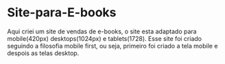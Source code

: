 # Site-para-E-books
Aqui criei um site de vendas de e-books, o site esta adaptado para mobile(420px) desktops(1024px) e tablets(1728). Esse site foi criado seguindo a filosofia mobile first, ou seja, primeiro foi criado a tela mobile e despois as telas desktop.
